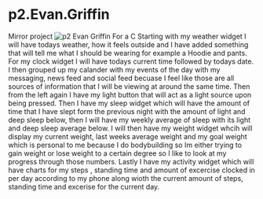 # p2.Evan.Griffin
Mirror project
![p2 Evan Griffin](https://user-images.githubusercontent.com/98298864/201768065-26fc9ef3-152f-4898-aa28-ffb4732449a4.png)
For a C
Starting with my weather widget I will have todays weather, how it feels outside and I have added something that will tell me what I should be wearing for example a Hoodie and pants.
For my clock widget I will have todays current time followed by todays date.
I then grouped up my calander with my events of the day with my messaging, news feed and social feed becuase I feel like those are all sources of information that I will be viewing at around the same time.
Then from the left again I have my light button that will act as a light source upon being pressed.
Then I have my sleep widget which will have the amount of time that I have slept form the previous night with the amount of light and deep sleep below, then I will have my weekly average of sleep with its light and deep sleep average below.
I will then have my weight widget whcih will display my current weight, last weeks average weight and my goal weight which is personal to me because I do bodybuilding so Im either trying to gain weight or lose weight to a certain degree so I like to look at my progress through those numbers. 
Lastly I have my activity widget which will have charts for my steps , standing time and amount of excercise clocked in per day according to my phone along wioth the current amount of steps, standing time and excerise for the current day. 
